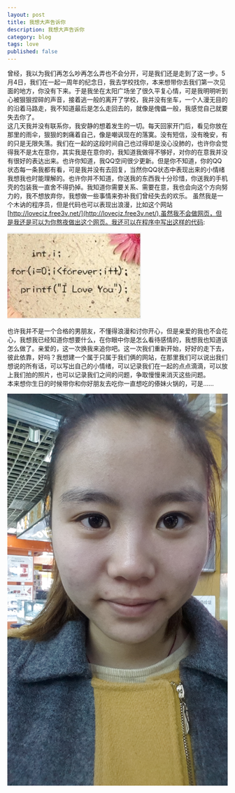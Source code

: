 ```yaml
---
layout: post
title: 我想大声告诉你
description: 我想大声告诉你
category: blog
tags: love
published: false
---
```


曾经，我以为我们再怎么吵再怎么弄也不会分开，可是我们还是走到了这一步。5月4日，我们在一起一周年的纪念日，我去学校找你，本来想带你去我们第一次见面的地方，你没有下来。于是我坐在太阳广场坐了很久平复心情，可是我明明听到心被狠狠捏碎的声音，接着逃一般的离开了学校，我并没有坐车，一个人漫无目的的沿着马路走，我不知道最后是怎么走回去的，就像是傀儡一般，我感觉自己就要失去你了。  
这几天我并没有联系你，我安静的想着发生的一切。每天回家开门后，看见你放在那里的雨伞，狠狠的刺痛着自己，像是嘲讽现在的落寞。没有短信，没有晚安，有的只是无限失落。我们在一起的这段时间自己也过得却是没心没肺的，也许你会觉得我不是太在意你，其实我是在意你的，我知道我做得不够好，对你的在意我并没有很好的表达出来。也许你知道，我QQ空间很少更新。但是你不知道，你的QQ状态每一条我都有看，可是我并没有去回复，当然你QQ状态中表现出来的小情绪我想我也时能理解的。也许你并不知道，你送我的东西我十分珍惜，你送我的手机壳的包装我一直舍不得扔掉。我知道你需要关系、需要在意，我也会向这个方向努力的，我不想放弃你，我想做一些事情来弥补我们曾经失去的欢乐。
虽然我是一个木讷的程序员，但是代码也可以表现出浪漫，比如这个网站[http://lovecjz.free3v.net/](http://lovecjz.free3v.net/),虽然我不会做网页，但是我还是可以为你熬夜做出这个网页。我还可以在程序中写出这样的代码:  

![forever_love](/images/blog-article-images/blog/forever_love.jpg)  

也许我并不是一个合格的男朋友，不懂得浪漫和讨你开心，但是亲爱的我也不会花心，我想我已经知道你想要什么，在你眼中你是怎么看待感情的，我想我也知道该怎么做了。亲爱的，这一次换我来追你吧。这一次我们重新开始，好好的走下去，彼此依靠，好吗？我想建一个属于只属于我们俩的网站，在那里我们可以说出我们想说的所有话，可以写出自己的小情绪，可以记录我们在一起的点点滴滴，可以放上我们拍的照片，也可以记录我们之间的问题，争取慢慢来消灭这些问题。  
本来想你生日的时候带你和你好朋友去吃你一直想吃的傣妹火锅的，可是......  

![cjz](/images/blog-article-images/blog/cjz.jpg)  
